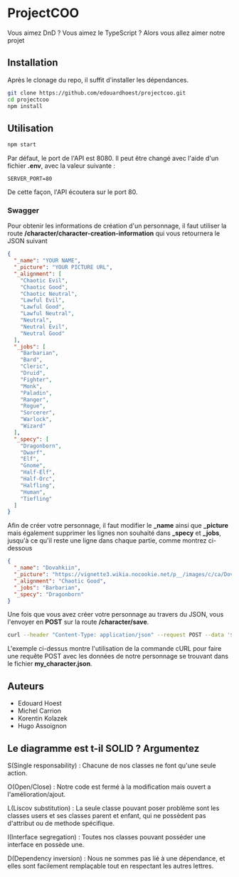 # ProjectCOO

Vous aimez DnD ? Vous aimez le TypeScript ? Alors vous allez aimer notre projet

## Installation

Après le clonage du repo, il suffit d'installer les dépendances.

```bash
git clone https://github.com/edouardhoest/projectcoo.git
cd projectcoo
npm install
```

## Utilisation

```bash
npm start
```

Par défaut, le port de l'API est 8080. Il peut être changé avec l'aide d'un fichier **.env**, avec la valeur suivante :

```
SERVER_PORT=80
```

De cette façon, l'API écoutera sur le port 80.

### Swagger

Pour obtenir les informations de création d'un personnage, il faut utiliser la route **/character/character-creation-information** qui vous retournera le JSON suivant
```json
{
  "_name": "YOUR NAME",
  "_picture": "YOUR PICTURE URL",
  "_alignment": [
    "Chaotic Evil",
    "Chaotic Good",
    "Chaotic Neutral",
    "Lawful Evil",
    "Lawful Good",
    "Lawful Neutral",
    "Neutral",
    "Neutral Evil",
    "Neutral Good"
  ],
  "_jobs": [
    "Barbarian",
    "Bard",
    "Cleric",
    "Druid",
    "Fighter",
    "Monk",
    "Paladin",
    "Ranger",
    "Rogue",
    "Sorcerer",
    "Warlock",
    "Wizard"
  ],
  "_specy": [
    "Dragonborn",
    "Dwarf",
    "Elf",
    "Gnome",
    "Half-Elf",
    "Half-Orc",
    "Halfling",
    "Human",
    "Tiefling"
  ]
}
```
Afin de créer votre personnage, il faut modifier le **\_name** ainsi que **\_picture** mais également supprimer les lignes non souhaité dans **\_specy** et **\_jobs**, jusqu'à ce qu'il reste une ligne dans chaque partie, comme montrez ci-dessous

```json
{
  "_name": "Dovahkiin",
  "_picture": "https://vignette3.wikia.nocookie.net/p__/images/c/ca/Dovahkiin.png/revision/latest?cb=20160916154950&path-prefix=protagonist",
  "_alignment": "Chaotic Good",
  "_jobs": "Barbarian",
  "_specy": "Dragonborn"
}
```

Une fois que vous avez créer votre personnage au travers du JSON, vous l'envoyer en **POST** sur la route **/character/save**.

```bash
curl --header "Content-Type: application/json" --request POST --data '$(cat my_character.json)' localhost:8080/character/save
```

L'exemple ci-dessus montre l'utilisation de la commande cURL pour faire une requête POST avec les données de notre personnage se trouvant dans le fichier **my_character.json**.

## Auteurs

- Edouard Hoest
- Michel Carrion
- Korentin Kolazek
- Hugo Assoignon

## Le diagramme est t-il SOLID ? Argumentez

S(Single responsability) :  Chacune de nos classes ne font qu'une seule action.

O(Open/Close) : Notre code est fermé à la modification mais ouvert a l'amélioration/ajout.

L(Liscov substitution) : La seule classe pouvant poser problème sont les classes users et ses classes parent et enfant, qui ne possèdent pas d'attribut ou de methode spécifique.

I(Interface segregation) : Toutes nos classes pouvant posséder une interface en possède une.

D(Dependency inversion) : Nous ne sommes pas lié à une dépendance, et elles sont facilement remplaçable tout en respectant les autres lettres.
